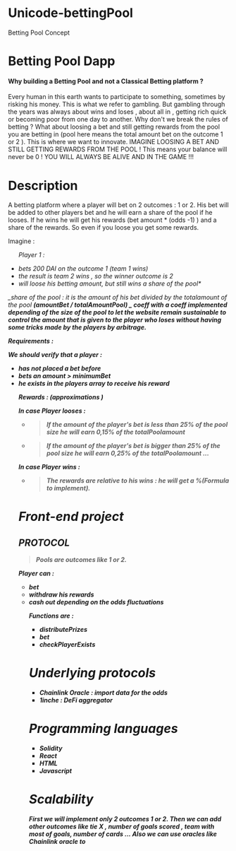 # Unicode-bettingPool

Betting Pool Concept

# Betting Pool Dapp

<h4> Why building a Betting Pool and not a Classical Betting platform ? </h4>

<p> Every human in this earth wants to participate to something, sometimes by risking his money. This is what we refer to gambling. But gambling through the years was always about wins and loses , about all in , getting rich quick or becoming poor from one day to another. Why don't we break the rules of betting ? What about loosing a bet and still getting rewards from the pool you are betting in (pool here means the total amount bet on the outcome 1 or 2 ).
This is where we want to innovate. IMAGINE LOOSING A BET AND STILL GETTING REWARDS FROM THE POOL ! This means your balance will never be 0 ! YOU WILL ALWAYS BE ALIVE AND IN THE GAME  !!!

<h1> Description </h1>

<p>
A betting platform where a player will bet on 2 outcomes : 1 or 2. His bet will be added to other players bet and he will earn a share of the pool if he looses.
If he wins he will get his rewards (bet amount * (odds -1) ) and a share of the rewards. So even if you loose you get some rewards.

Imagine :

<em> <ul> Player 1 : <em>

  <li> bets 200 DAI on the outcome 1 (team 1 wins) </li>
  <li> the result is team 2 wins , so the winner outcome is 2 </li>
  <li> will loose his betting amount, but still wins a share of the pool*</li>
 </ul>

_share of the pool : it is the amount of his bet divided by the totalamount of the pool <strong> (amountBet / totalAmountPool) _ coeff
with a coeff implemented depending of the size of the pool to let the website remain sustainable to control the amount that is given to the player who loses
without having some tricks made by the players by arbitrage.

<em> Requirements :

We should verify that a player :

  <ul>
   <li> has not placed a bet before </li>
   <li> bets an amount > minimumBet </li>
   <li> he exists in the players array to receive his reward </li>

   </em>

<em> Rewards : (approximations )

In case Player looses :

- > If the amount of the player's bet is less than 25% of the pool size he will earn 0,15% of the totalPoolamount
- > If the amount of the player's bet is bigger than 25% of the pool size he will earn 0,25% of the totalPoolamount
  > ...

In case Player wins :

- > The rewards are relative to his wins : he will get a %(Formula to implement).

# Front-end project

 <h2> PROTOCOL </h2>

> Pools are outcomes like 1 or 2.

Player can :

<ul>
  <li> bet </li>
  <li> withdraw his rewards </li>
  <li> cash out depending on the odds fluctuations </li>

Functions are :

- distributePrizes
- bet
- checkPlayerExists

# Underlying protocols

- <strong> Chainlink Oracle </strong> : import data for the odds
- <strong> 1inche </strong> : DeFi aggregator

# Programming languages

 <ul>

   <li> Solidity </li>
   <li> React </li>
   <li> HTML </li>
   <li> Javascript </li>

 </ul>

# Scalability

First we will implement only 2 outcomes 1 or 2. Then we can add other outcomes like tie X , number of goals scored , team with most of goals, number of cards ...
Also we can use oracles like Chainlink oracle to
